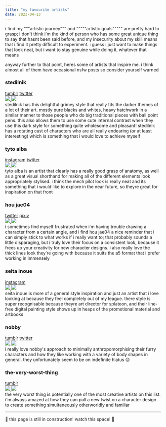 ```yaml
---
title: "my favourite artists"
date: 2023-04-13
---
```


i find my """artistic journey""" and """""artistic goals""""" are pretty hard to grasp; i don't think i'm the kind of person who has some great unique thing to say that hasnt been said before, and my insecurity about my skill means that i find it pretty difficult to experiment. i guess i just want to make things that look neat, but i want to stay genuine while doing it, whatever that means

anyway further to that point, heres some of artists that inspire me. i think almost all of them have occasional nsfw posts so consider yourself warned

<h3>stedilnik</h3>
<a href="https://stedilnik.tumblr.com/">tumblr</a>
<a href="https://twitter.com/stedilnik">twitter</a>
<div class="two-columns">
    <a href="https://stedilnik.tumblr.com/post/669788117772959744">
        <img src="https://64.media.tumblr.com/d15b2ebcd2ac4fbe89c8c829c9a5d52f/dcb9aa03eb8f8750-bc/s1280x1920/2fcc4401ae9371f2680ece76ad3a22efbae97b61.pnj"/>
    </a>
    <a href="https://stedilnik.tumblr.com/post/637160880370483200">
        <img src="https://64.media.tumblr.com/b2d8f0201acb894fcca24833317ca695/69a5770e2caef8d1-6e/s1280x1920/c6c215d55481b4c2cbae42958e96b28b080a4368.png"/>
    </a>
</div>
stedilnik has this delightful grimey style that really fits the darker themes of a lot of their art. mostly pure blacks and whites, heavy hatchwork in a similar manner to those people who do big traditional pieces with ball point pens. this also allows them to use some cute internal contrast when they use this dark style for something quite wholesome and pleasant! stedilnik has a rotating cast of characters who are all really endearing (or at least interesting) which is something that i would love to achieve myself
<h3>tyto alba</h3>
<a href="https://www.instagram.com/tytoalbadraws/">instagram</a>
<a href="https://twitter.com/_Tyto_Alba">twitter</a>
<div class="two-columns">
    <a href="https://twitter.com/_Tyto_Alba/status/1631491541150867456/photo/1">
        <img style="object-position: 50% 0%" src="https://pbs.twimg.com/media/FqQ46IEWwAAnp50?format=jpg&name=small"/>
    </a>
    <a href="https://twitter.com/_Tyto_Alba/status/1602820860665950208">
        <img src="https://pbs.twimg.com/media/Fj5dE-GXoAEc3Ut?format=jpg&name=small"/>
    </a>
</div>
tyto alba is an artist that clearly has a really good grasp of anatomy, as well as a great visual shorthand for making all of the different elements look appropriately stylised. i think the mech pilot look is really neat and its something that i would like to explore in the near future, so theyre great for inspiration on that front
<h3>hou jae04 </h3>
<a href="https://twitter.com/hou_jae04/media">twitter</a>
<a href="https://www.pixiv.net/en/users/60149697">pixiv</a>
<div class="two-columns">
    <a href="https://www.pixiv.net/en/artworks/104022210">
        <img src="https://pbs.twimg.com/media/FlJArhqaUAA0L0a?format=jpg&name=small"/>
    </a>
    <a href="https://twitter.com/hou_jae04/status/1635531203292921856">
        <img src="https://pbs.twimg.com/media/FrKS9GcaYAAnPv3?format=jpg&name=small"/>
    </a>
</div>
i sometimes find myself frustrated when i'm having trouble drawing a character from a certain angle, and i find hou jae04 a nice reminder that i can simply stick to what works if i really want to; that probably sounds a little disparaging, but i truly love their focus on a consistent look, because it frees up your creativity for new character designs. i also really love the thick lines look they're going with because it suits the a5 format that i prefer working in immensely
<h3>seita inoue</h3>
<a href="https://www.instagram.com/tori__kun/">instagram</a>
<div class="two-columns">
    <a href="https://www.instagram.com/p/CqzFUDiP3t-/">
        <img src="https://cdn1.picuki.com/hosted-by-instagram/q/0exhNuNYnjBcaS3SYdxKjf8F2vJ1Wg9SZ60STLepjSVmIR1vLHOapZA0mpCj4yRwKwVlASuRYzxk5IgpU1pZCz14Pk3ZTr2MTjxV66qcV+7N1zNk||J9olrkwJXEfZ3Ko9cotXQmYdSgIGaYDG7uo+qhT5aGuO1lQpTb9d7VCkGZK4JP8CORKxJIf6rbak0jq5ZA0KikH8W8mcAR67N7epDMET+DxNdx1qO90SbpKtckG1Ozvj3jpQTpsRGB9KD+XudbjpcoIqROlYWUWo0CfHqYdC1gdx1C||uksQgrMY2dWHFqxM+N9+sqPVETFKCipkr0k+wKuckQHrakn6ykEL6naCkf6zeekSgYeiCcDMAdL||3ivpOIXEAJhrCnc+BcXud3nLZvqzWp4NxakWS6BskWG78zmufbSpiBUiU2BP.jpeg">
    </a>
    <a href="https://www.instagram.com/p/CgJrck4vqv9/">
        <img src="https://cdn1.picuki.com/hosted-by-instagram/q/0exhNuNYnjBcaS3SYdxKjf8F2vJ1Wg9SZ60STLepjSVmIR1vLHOapZA0mpCj4yRwKwVlASuRYz1p54MsVVRSCD1||NEXYSreKTzlT5q2aVOzN2zNg9ZFikbsyKX0cZn6u98soVgmYdSgIGaYDG7uo+qhT5aGuO1lQpTb9d7JGmC4E5ZObS6olhMF4pJ2Jg3Tt||9kiJzJE5m4vMAQrptqO52hEX||D+O8BnsaBwVLYBxMQK5qnRlSaHEmw+Jj8uRHagtIj+kOYA2DHqeh4+yWO+YbsKDnRGjmadsi53t4gj1aSNBdxuiekakIH2bSAEXG428Fk71pu1ynOdV0Gv||hVb0i316JaFZq0CgcbWEdS5UPb7mCP3QrnvNuxFd2sHC8v||ahLGDeaYM88fmY4SSqwd9Avsoif7S7734wB4AGgShTDaXpA=.jpeg"/>
    </a>
</div>
seita inoue is more of a general style inspiration and just an artist that i love looking at because they feel completely out of my league. there style is super recognisable because theyre art director for splatoon, and their line-free digital painting style shows up in heaps of the promotional material and artbooks
<h3>nobby</h3>
<a href="https://nobby-art.tumblr.com/">tumblr</a>
<a href="https://twitter.com/nobbys_art">twitter</a>
<div class="two-columns">
    <a href="https://twitter.com/nobbys_art/status/1417385785817374722?cxt=HHwWhICplZq3yKsnAAAA">
        <img style="object-position: 50% 100%" src="https://pbs.twimg.com/media/E6uQoGtVoAAR04V?format=jpg&name=4096x4096">
    </a>
    <a href="https://nobby-art.tumblr.com/post/178722557560/chefpyro-inkie-heart">
        <img src="https://64.media.tumblr.com/58dc482f170298c12f5cc36dbbdb61d7/tumblr_pg2e5cjqjG1v9vb5to1_500.png"/>
    </a>
</div>
i really love nobby's approach to minimally anthropomorphising their furry characters and how they like working with a variety of body shapes in general. they unfortunately seem to be on indefinite hiatus 😔
<h3>the-very-worst-thing</h3>
<a href="https://theveryworstthing.tumblr.com/">tumblr</a>
<div class="two-columns">
    <a href="https://theveryworstthing.tumblr.com/post/666766592009551872/oh-hello-detective-you-caught-me-just-as-i-was">
        <img style="object-position: 50% 0%" src="https://64.media.tumblr.com/f8a3d443b64e4194249242b770cafceb/ae23bf576844af26-c3/s1280x1920/ff430c221331012aac39dee548ad5c837a9fe7d3.pnj">
    </a>
    <a href="https://theveryworstthing.tumblr.com/post/666766592009551872/oh-hello-detective-you-caught-me-just-as-i-was">
        <img src="https://64.media.tumblr.com/8465b18d0b5f787659ec4ac5083e5367/ad191d62734ff3aa-fa/s1280x1920/d585fa44150029877f594d715b828026a8449086.png"/>
    </a>
</div>
the very worst thing is potentially one of the most creative artists on this list. i'm always amazed at how they can pull a new twist on a character design to create something simultaneously otherworldly and familiar

<hr>

🚧 this page is still in construction! watch this space! 🚧